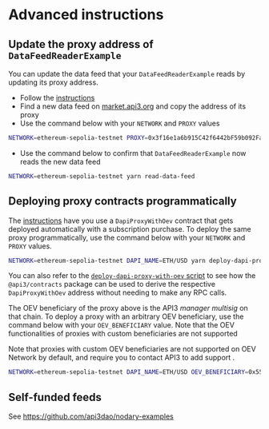# Advanced instructions

## Update the proxy address of `DataFeedReaderExample`

You can update the data feed that your `DataFeedReaderExample` reads by updating its proxy address.

- Follow the [instructions](../README.md#instructions)
- Find a new data feed on [market.api3.org](https://market.api3.org/) and copy the address of its proxy
- Use the command below with your `NETWORK` and `PROXY` values

```sh
NETWORK=ethereum-sepolia-testnet PROXY=0x3f16e1a6b915C42f6442bF59b092FaBb7d5eBB82 yarn update-proxy
```

- Use the command below to confirm that `DataFeedReaderExample` now reads the new data feed

```sh
NETWORK=ethereum-sepolia-testnet yarn read-data-feed
```

## Deploying proxy contracts programmatically

The [instructions](../README.md#instructions) have you use a `DapiProxyWithOev` contract that gets deployed automatically with a subscription purchase.
To deploy the same proxy programmatically, use the command below with your `NETWORK` and `PROXY` values.

```sh
NETWORK=ethereum-sepolia-testnet DAPI_NAME=ETH/USD yarn deploy-dapi-proxy-with-oev
```

You can also refer to the [`deploy-dapi-proxy-with-oev` script](./deploy-dapi-proxy-with-oev.js) to see how the `@api3/contracts` package can be used to derive the respective `DapiProxyWithOev` address without needing to make any RPC calls.

The OEV beneficiary of the proxy above is the API3 _manager multisig_ on that chain.
To deploy a proxy with an arbitrary OEV beneficiary, use the command below with your `OEV_BENEFICIARY` value.
Note that the OEV functionalities of proxies with custom beneficiaries are not supported

Note that proxies with custom OEV beneficiaries are not supported on OEV Network by default, and require you to contact API3 to add support
.

```sh
NETWORK=ethereum-sepolia-testnet DAPI_NAME=ETH/USD OEV_BENEFICIARY=0x55Cf1079a115029a879ec3A11Ba5D453272eb61D yarn deploy-dapi-proxy-with-oev
```

## Self-funded feeds

See https://github.com/api3dao/nodary-examples
